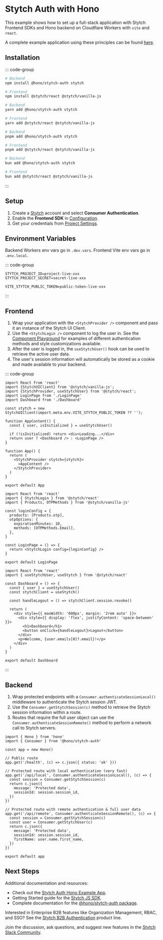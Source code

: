 # Stytch Auth with Hono

This example shows how to set up a full-stack application with Stytch Frontend SDKs and Hono backend on Cloudflare
Workers with `vite` and `react`.

A complete example application using these principles can be
found [here](https://github.com/honojs/examples/tree/main/stytch-auth).

## Installation

::: code-group

```sh [npm]
# Backend
npm install @hono/stytch-auth stytch

# Frontend
npm install @stytch/react @stytch/vanilla-js
```

```sh [yarn]
# Backend
yarn add @hono/stytch-auth stytch

# Frontend
yarn add @stytch/react @stytch/vanilla-js
```

```sh [pnpm]
# Backend
pnpm add @hono/stytch-auth stytch

# Frontend
pnpm add @stytch/react @stytch/vanilla-js
```

```sh [bun]
# Backend
bun add @hono/stytch-auth stytch

# Frontend
bun add @stytch/react @stytch/vanilla-js
```

:::

## Setup

1. Create a [Stytch](https://stytch.com/?utm_source=hono&utm_medium=website&utm_campaign=workers) account and select
   **Consumer Authentication**.
2. Enable the **Frontend SDK** in [Configuration](https://stytch.com/dashboard/sdk-configuration).
3. Get your credentials from [Project Settings](https://stytch.com/dashboard).

## Environment Variables

Backend Workers env vars go in `.dev.vars`. Frontend Vite env vars go in `.env.local`.

::: code-group

```Plain Text[.dev.vars]
STYTCH_PROJECT_ID=project-live-xxx
STYTCH_PROJECT_SECRET=secret-live-xxx
```

```Plain Text[.env.local]
VITE_STYTCH_PUBLIC_TOKEN=public-token-live-xxx
```

:::

## Frontend

1. Wrap your application with the `<StytchProvider />` component and pass it an instance of the Stytch UI Client.
2. Use the `<StytchLogin />` component to log the user in. See
   the [Component Playground](https://stytch.com/docs/sdks/component-playground) for examples of different
   authentication methods and style customizations available.
3. After the user is logged in, the `useStytchUser()` hook can be used to retrieve the active user data.
4. The user's session information will automatically be stored as a cookie and made available to your backend.

::: code-group

```tsx[App.tsx]
import React from 'react'
import {StytchUIClient} from '@stytch/vanilla-js';
import {StytchProvider, useStytchUser} from '@stytch/react';
import LoginPage from './LoginPage'
import Dashboard from './Dashboard'

const stytch = new StytchUIClient(import.meta.env.VITE_STYTCH_PUBLIC_TOKEN ?? '');

function AppContent() {
  const { user, isInitialized } = useStytchUser()

  if (!isInitialized) return <div>Loading...</div>
  return user ? <Dashboard /> : <LoginPage />
}

function App() {
  return (
    <StytchProvider stytch={stytch}>
      <AppContent />
    </StytchProvider>
  )
}

export default App
```

```tsx[LoginPage.tsx]
import React from 'react'
import { StytchLogin } from '@stytch/react'
import { Products, OTPMethods } from '@stytch/vanilla-js'

const loginConfig = {
  products: [Products.otp],
  otpOptions: {
    expirationMinutes: 10,
    methods: [OTPMethods.Email],
  },
}

const LoginPage = () => {
  return <StytchLogin config={loginConfig} />
}

export default LoginPage
```

```tsx[Dashboard.tsx]
import React from 'react'
import { useStytchUser, useStytch } from '@stytch/react'

const Dashboard = () => {
  const { user } = useStytchUser()
  const stytchClient = useStytch()

  const handleLogout = () => stytchClient.session.revoke()

  return (
    <div style={{ maxWidth: '600px', margin: '2rem auto' }}>
      <div style={{ display: 'flex', justifyContent: 'space-between' }}>
        <h1>Dashboard</h1>
        <button onClick={handleLogout}>Logout</button>
      </div>
      <p>Welcome, {user.emails[0]?.email}!</p>
    </div>
  )
}

export default Dashboard
```

:::

## Backend

1. Wrap protected endpoints with a `Consumer.authenticateSessionLocal()` middleware to authenticate the Stytch session
   JWT.
2. Use the `Consumer.getStytchSession(c)` method to retrieve the Stytch session information within a route.
3. Routes that require the full user object can use the `Consumer.authenticateSessionRemote()` method to perform a
   network call to Stytch servers.

```ts[src/index.ts]
import { Hono } from 'hono'
import { Consumer } from '@hono/stytch-auth'

const app = new Hono()

// Public route
app.get('/health', (c) => c.json({ status: 'ok' }))

// Protected route with local authentication (very fast)
app.get('/api/local', Consumer.authenticateSessionLocal(), (c) => {
  const session = Consumer.getStytchSession(c)
  return c.json({
    message: 'Protected data',
    sessionId: session.session_id,
  })
})

// Protected route with remote authentication & full user data
app.get('/api/remote', Consumer.authenticateSessionRemote(), (c) => {
  const session = Consumer.getStytchSession(c)
  const user = Consumer.getStytchUser(c)
  return c.json({
    message: 'Protected data',
    sessionId: session.session_id,
    firstName: user.name.first_name,
  })
})

export default app
```

## Next Steps

Additional documentation and resources:

- Check out the [Stytch Auth Hono Example App](https://github.com/honojs/examples/tree/main/stytch-auth).
- Getting Started guide for the [Stytch JS SDK](https://stytch.com/docs/sdks/installation).
- Complete documentation for the [@hono/stytch-auth package](https://www.npmjs.com/package/@hono/stytch-auth).

Interested in Enterprise B2B features like Organization Management, RBAC, and SSO? See
the [Stytch B2B Authentication](https://stytch.com/docs/getting-started/b2b-vs-consumer-auth) product line.

Join the discussion, ask questions, and suggest new features in
the [Stytch Slack Community](https://stytch.com/docs/resources/support/overview).
